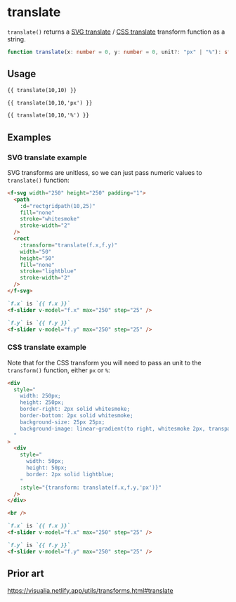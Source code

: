 # translate

`translate()` returns a [SVG translate](https://developer.mozilla.org/en-US/docs/Web/SVG/Attribute/transform#translate) / [CSS translate](<https://developer.mozilla.org/en-US/docs/Web/CSS/transform-function/translate()>) transform function as a string.

```ts
function translate(x: number = 0, y: number = 0, unit?: "px" | "%"): string;
```

## Usage

```md
{{ translate(10,10) }}

{{ translate(10,10,'px') }}

{{ translate(10,10,'%') }}
```

## Examples

### SVG translate example

SVG transforms are unitless, so we can just pass numeric values to `translate()` function:

```md
<f-svg width="250" height="250" padding="1">
  <path
    :d="rectgridpath(10,25)"
    fill="none"
    stroke="whitesmoke"
    stroke-width="2"
  />
  <rect
    :transform="translate(f.x,f.y)"
    width="50"
    height="50"
    fill="none"
    stroke="lightblue"
    stroke-width="2"
  />
</f-svg>

`f.x` is `{{ f.x }}`
<f-slider v-model="f.x" max="250" step="25" />

`f.y` is `{{ f.y }}`
<f-slider v-model="f.y" max="250" step="25" />
```

### CSS translate example

Note that for the CSS transform you will need to pass an unit to the `transform()` function, either `px` or `%`:

```md
<div
  style="
    width: 250px;
    height: 250px;
    border-right: 2px solid whitesmoke;
    border-bottom: 2px solid whitesmoke;
    background-size: 25px 25px;
    background-image: linear-gradient(to right, whitesmoke 2px, transparent 2px), linear-gradient(to bottom, whitesmoke 2px, transparent 2px);
  "
>
  <div
    style="
      width: 50px;
      height: 50px;
      border: 2px solid lightblue;
    "
    :style="{transform: translate(f.x,f.y,'px')}"
  /> 
</div>

<br />

`f.x` is `{{ f.x }}`
<f-slider v-model="f.x" max="250" step="25" />

`f.y` is `{{ f.y }}`
<f-slider v-model="f.y" max="250" step="25" />
```

## Prior art

https://visualia.netlify.app/utils/transforms.html#translate
